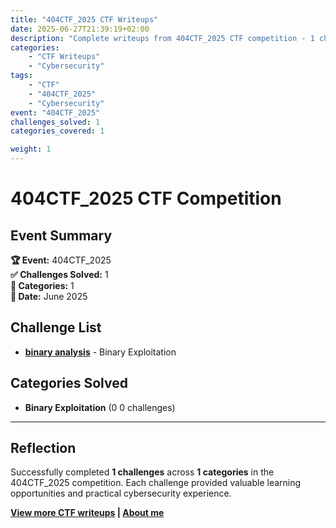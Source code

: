 ```yaml
---
title: "404CTF_2025 CTF Writeups"
date: 2025-06-27T21:39:19+02:00
description: "Complete writeups from 404CTF_2025 CTF competition - 1 challenges solved across 1 categories"
categories:
    - "CTF Writeups"
    - "Cybersecurity"
tags:
    - "CTF"
    - "404CTF_2025"
    - "Cybersecurity"
event: "404CTF_2025"
challenges_solved: 1
categories_covered: 1

weight: 1
---
```


# 404CTF_2025 CTF Competition

## Event Summary

**🏆 Event:** 404CTF_2025  
**✅ Challenges Solved:** 1  
**🎯 Categories:** 1  
**📅 Date:** June 2025



## Challenge List

- **[binary analysis](/ctf/404ctf-2025/binary-analysis/)** - Binary Exploitation


## Categories Solved

- **Binary Exploitation** (0
0 challenges)

---

## Reflection

Successfully completed **1 challenges** across **1 categories** in the 404CTF_2025 competition. Each challenge provided valuable learning opportunities and practical cybersecurity experience.

**[View more CTF writeups](/ctf) | [About me](/about)**
